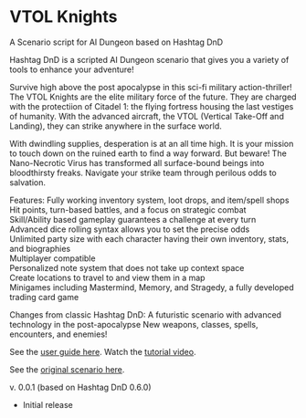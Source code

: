 # VTOL Knights
A Scenario script for AI Dungeon based on Hashtag DnD

Hashtag DnD is a scripted AI Dungeon scenario that gives you a variety of tools to enhance your adventure!

Survive high above the post apocalypse in this sci-fi military action-thriller! The VTOL Knights are the elite military force of the future. They are charged with the protectiion of Citadel 1: the flying fortress housing the last vestiges of humanity. With the advanced aircraft, the VTOL (Vertical Take-Off and Landing), they can strike anywhere in the surface world.

With dwindling supplies, desperation is at an all time high. It is your mission to touch down on the ruined earth to find a way forward. But beware! The Nano-Necrotic Virus has transformed all surface-bound beings into bloodthirsty freaks. Navigate your strike team through perilous odds to salvation.

Features:
Fully working inventory system, loot drops, and item/spell shops<br>
Hit points, turn-based battles, and a focus on strategic combat<br>
Skill/Ability based gameplay guarantees a challenge at every turn<br>
Advanced dice rolling syntax allows you to set the precise odds<br>
Unlimited party size with each character having their own inventory, stats, and biographies<br>
Multiplayer compatible<br>
Personalized note system that does not take up context space<br>
Create locations to travel to and view them in a map<br>
Minigames including Mastermind, Memory, and Stragedy, a fully developed trading card game

Changes from classic Hashtag DnD:
A futuristic scenario with advanced technology in the post-apocalypse
New weapons, classes, spells, encounters, and enemies!

See the [user guide here](https://github.com/raeleus/Hashtag-DnD/wiki).
Watch the [tutorial video](https://youtu.be/E5TYU7rDaBQ).

See the [original scenario here](https://github.com/raeleus/Hashtag-DnD).

v. 0.0.1 (based on Hashtag DnD 0.6.0)
* Initial release
